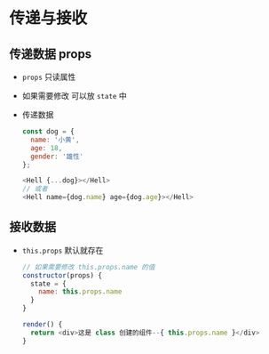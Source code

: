 # 传递与接收

## 传递数据 props

  - `props` 只读属性

  - 如果需要修改 可以放 `state` 中

  - 传递数据

    ```js
    const dog = {
      name: '小黄',
      age: 18,
      gender: '雄性'
    };

    <Hell {...dog}></Hell>
    // 或者
    <Hell name={dog.name} age={dog.age}></Hell>
    ```

## 接收数据

  - `this.props` 默认就存在

    ```js
    // 如果需要修改 this.props.name 的值
    constructor(props) {
      state = {
        name: this.props.name
      }
    }

    render() {
      return <div>这是 class 创建的组件--{ this.props.name }</div>
    }
    ```
